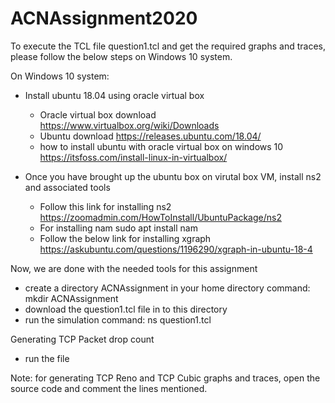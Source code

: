 # ACNAssignment2020
To execute the TCL file question1.tcl and get the required graphs and traces, please follow the below steps on Windows 10 system.

On Windows 10 system:

- Install ubuntu 18.04 using oracle virtual box
    - Oracle virtual box download
      https://www.virtualbox.org/wiki/Downloads
    - Ubuntu download
      https://releases.ubuntu.com/18.04/
    - how to install ubuntu with oracle virtual box on windows 10
      https://itsfoss.com/install-linux-in-virtualbox/
  
 - Once you have brought up the ubuntu box on virutal box VM, install ns2 and associated tools
    - Follow this link for installing ns2
      https://zoomadmin.com/HowToInstall/UbuntuPackage/ns2
    - For installing nam
      sudo apt install nam
    - Follow the below link for installing xgraph
      https://askubuntu.com/questions/1196290/xgraph-in-ubuntu-18-4
      
 Now, we are done with the needed tools for this assignment
 
 - create a directory ACNAssignment in your home directory
   command: mkdir ACNAssignment
 - download the question1.tcl file in to this directory
 - run the simulation
   command: ns question1.tcl
   
 Generating TCP Packet drop count
 - run the file 
   
Note: for generating TCP Reno and TCP Cubic graphs and traces, open the source code and comment the lines mentioned.
      
